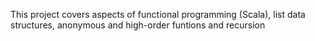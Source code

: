 This project covers aspects of functional programming (Scala), list data structures, anonymous and high-order funtions and recursion
